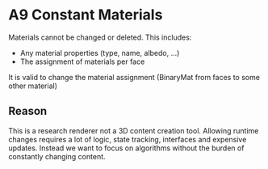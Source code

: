 A9 Constant Materials
=

Materials cannot be changed or deleted.
This includes:

  * Any material properties (type, name, albedo, ...)
  * The assignment of materials per face

It is valid to change the material assignment (BinaryMat from faces to some other material)

Reason
-
This is a research renderer not a 3D content creation tool. Allowing runtime changes requires a lot of logic, state tracking, interfaces and expensive updates.
Instead we want to focus on algorithms without the burden of constantly changing content.